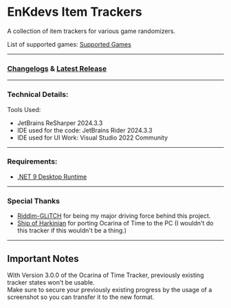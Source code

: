 # EnKdevs Item Trackers
A collection of item trackers for various game randomizers.

List of supported games: [Supported Games](https://github.com/EnKdev/EnKdevs-Item-Trackers/blob/3.0.0-develop/SUPPORTED%20GAMES.md)<br/>

---
### [Changelogs](https://github.com/EnKdev/EnKdevs-Item-Trackers/blob/main/CHANGELOGS.md) & [Latest Release](https://github.com/EnKdev/EnKdevs-Item-Trackers/releases)

---

### Technical Details:

Tools Used:

- JetBrains ReSharper 2024.3.3
- IDE used for the code: JetBrains Rider 2024.3.3
- IDE used for UI Work: Visual Studio 2022 Community

---

### Requirements:

- [.NET 9 Desktop Runtime](https://dotnet.microsoft.com/en-us/download/dotnet/9.0)

---

### Special Thanks

- [Riddim-GLiTCH](https://github.com/Riddim-GLiTCH) for being my major driving force behind this project.
- [Ship of Harkinian](https://www.shipofharkinian.com/) for porting Ocarina of Time to the PC (I wouldn't do this tracker if this wouldn't be a thing.)

---

## Important Notes

With Version 3.0.0 of the Ocarina of Time Tracker, previously existing tracker states won't be usable.<br/>
Make sure to secure your previously existing progress by the usage of a screenshot so you can transfer it to the new format.

